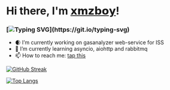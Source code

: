 # Hi there, I'm [𝘅𝗺𝘇𝗯𝗼𝘆](https://vk.com/id76852272)!
### [![Typing SVG](https://readme-typing-svg.herokuapp.com?color=%2336BCF7&lines=About+me+:)](https://git.io/typing-svg)
- 🌒 I’m currently working on gasanalyzer web-service for ISS
- 🐍 I’m currently learning asyncio, aiohttp and rabbitmq
- 📫 How to reach me: [tap this](https://vk.com/id76852272)

[![GitHub Streak](http://github-readme-streak-stats.herokuapp.com?user=xmzboy&theme=dark&currStreakNum=53BDB1&sideNums=53BDB1&currStreakLabel=53BDB1&sideLabels=53BDB1&dates=53BDB1)](https://git.io/streak-stats)

[![Top Langs](https://github-readme-stats.vercel.app/api/top-langs/?username=xmzboy&layout=compact)](https://github.com/anuraghazra/github-readme-stats)
